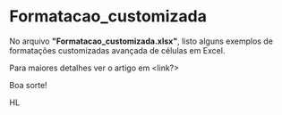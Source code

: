 # Formatacao_customizada

No arquivo **"Formatacao_customizada.xlsx"**, listo alguns exemplos de formatações customizadas avançada de células em Excel.

Para maiores detalhes ver o artigo em <link?>

Boa sorte!

HL

